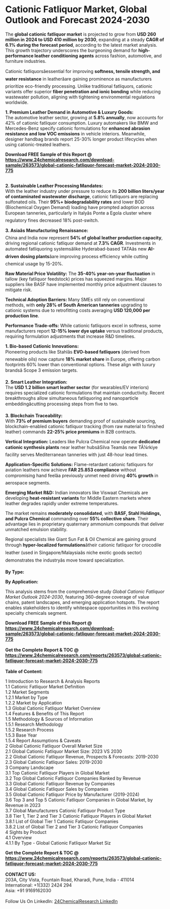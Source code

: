 <h1>Cationic Fatliquor Market, Global Outlook and Forecast 2024-2030</h1><p>The <strong>global cationic fatliquor market</strong> is projected to grow from <strong>USD 260 million in 2024 to USD 410 million by 2030</strong>, expanding at a steady <strong>CAGR of 6.1% during the forecast period</strong>, according to the latest market analysis. This growth trajectory underscores the burgeoning demand for <strong>high-performance leather conditioning agents</strong> across fashion, automotive, and furniture industries.</p><p>Cationic fatliquorsâessential for improving <strong>softness, tensile strength, and water resistance</strong> in leatherâare gaining prominence as manufacturers prioritize eco-friendly processing. Unlike traditional fatliquors, cationic variants offer superior <strong>fiber penetration and ionic bonding</strong> while reducing wastewater pollution, aligning with tightening environmental regulations worldwide.</p><p><strong>1. Premium Leather Demand in Automotive &amp; Luxury Goods:</strong><br>  
The automotive leather sector, growing at <strong>5.8% annually</strong>, now accounts for 42% of cationic fatliquor consumption. Luxury automakers like BMW and Mercedes-Benz specify cationic formulations for <strong>enhanced abrasion resistance and low VOC emissions</strong> in vehicle interiors. Meanwhile, designer handbag brands report 25-30% longer product lifecycles when using cationic-treated leathers.</p><div><b>Download FREE Sample of this Report @ 
            <a href="https://www.24chemicalresearch.com/download-sample/263573/global-cationic-fatliquor-forecast-market-2024-2030-775">
            https://www.24chemicalresearch.com/download-sample/263573/global-cationic-fatliquor-forecast-market-2024-2030-775</a></b></div><br><p><strong>2. Sustainable Leather Processing Mandates:</strong><br>
With the leather industry under pressure to reduce its <strong>200 billion liters/year of contaminated wastewater discharge</strong>, cationic fatliquors are replacing sulfonated oils. Their <strong>95%+ biodegradability rates</strong> and lower BOD (Biochemical Oxygen Demand) loading have prompted adoption across European tanneries, particularly in Italyâs Ponte a Egola cluster where regulatory fines decreased 18% post-switch.</p><p><strong>3. Asiaâs Manufacturing Renaissance:</strong><br>  
China and India now represent <strong>54% of global leather production capacity</strong>, driving regional cationic fatliquor demand at <strong>7.3% CAGR</strong>. Investments in automated fatliquoring systemsâlike Hyderabad-based TATAâs new <strong>AI-driven dosing plants</strong>âare improving process efficiency while cutting chemical usage by 15-20%.</p><p><strong>Raw Material Price Volatility:</strong> The <strong>35-40% year-on-year fluctuation</strong> in tallow (key fatliquor feedstock) prices has squeezed margins. Major suppliers like BASF have implemented monthly price adjustment clauses to mitigate risk.</p><p><strong>Technical Adoption Barriers:</strong> Many SMEs still rely on conventional methods, with <strong>only 28% of South American tanneries</strong> upgrading to cationic systems due to retrofitting costs averaging <strong>USD 120,000 per production line</strong>.</p><p><strong>Performance Trade-offs:</strong> While cationic fatliquors excel in softness, some manufacturers report <strong>12-15% lower dye uptake</strong> versus traditional products, requiring formulation adjustments that increase R&amp;D timelines.</p><p><strong>1. Bio-based Cationic Innovations:</strong><br>  
Pioneering products like Stahlâs <strong>EVO-based fatliquors</strong> (derived from renewable oils) now capture <strong>18% market share</strong> in Europe, offering carbon footprints 60% lower than conventional options. These align with luxury brandsâ Scope 3 emission targets.</p><p><strong>2. Smart Leather Integration:</strong><br>
The <strong>USD 1.2 billion smart leather sector</strong> (for wearables/EV interiors) requires specialized cationic formulations that maintain conductivity. Recent breakthroughs allow simultaneous fatliquoring and nanoparticle embeddingâcutting processing steps from five to two.</p><p><strong>3. Blockchain Traceability:</strong><br>
With <strong>73% of premium buyers</strong> demanding proof of sustainable sourcing, blockchain-enabled cationic fatliquor tracking (from raw material to finished leather) commands <strong>22-25% price premiums</strong> in B2B contracts.</p><p><strong>Vertical Integration:</strong> Leaders like Pulcra Chemical now operate <strong>dedicated cationic synthesis plants</strong> near leather hubsâSilva Teamâs new TÃ¼rkiye facility serves Mediterranean tanneries with just 48-hour lead times.</p><p><strong>Application-Specific Solutions:</strong> Flame-retardant cationic fatliquors for aviation leathers now achieve <strong>FAR 25.853 compliance</strong> without compromising hand feelâa previously unmet need driving <strong>40% growth</strong> in aerospace segments.</p><p><strong>Emerging Market R&amp;D:</strong> Indian innovators like Viswaat Chemicals are developing <strong>heat-resistant variants</strong> for Middle Eastern markets where leather degrades rapidly under extreme temperatures.</p><p>The market remains <strong>moderately consolidated</strong>, with <strong>BASF, Stahl Holdings, and Pulcra Chemical</strong> commanding over <strong>55% collective share</strong>. Their advantage lies in proprietary quaternary ammonium compounds that deliver unmatched emulsion stability.</p><p>Regional specialists like Giant Sun Fat &amp; Oil Chemical are gaining ground through <strong>hyper-localized formulations</strong>âtheir cationic fatliquor for crocodile leather (used in Singapore/Malaysiaâs niche exotic goods sector) demonstrates the industryâs move toward specialization.</p><p><strong>By Type:</strong></p><p><strong>By Application:</strong></p><p>This analysis stems from the comprehensive study <em>Global Cationic Fatliquor Market Outlook 2024-2030</em>, featuring 360-degree coverage of value chains, patent landscapes, and emerging application hotspots. The report enables stakeholders to identify whitespace opportunities in this evolving specialty chemicals segment.</p><div><b>Download FREE Sample of this Report @ 
            <a href="https://www.24chemicalresearch.com/download-sample/263573/global-cationic-fatliquor-forecast-market-2024-2030-775">
            https://www.24chemicalresearch.com/download-sample/263573/global-cationic-fatliquor-forecast-market-2024-2030-775</a></b></div><br><div><b>Get the Complete Report & TOC @ 
            <a href="https://www.24chemicalresearch.com/reports/263573/global-cationic-fatliquor-forecast-market-2024-2030-775">
            https://www.24chemicalresearch.com/reports/263573/global-cationic-fatliquor-forecast-market-2024-2030-775</a></b></div><br>
            <b>Table of Content:</b><p>1 Introduction to Research & Analysis Reports<br />
    1.1 Cationic Fatliquor Market Definition<br />
    1.2 Market Segments<br />
        1.2.1 Market by Type<br />
        1.2.2 Market by Application<br />
    1.3 Global Cationic Fatliquor Market Overview<br />
    1.4 Features & Benefits of This Report<br />
    1.5 Methodology & Sources of Information<br />
        1.5.1 Research Methodology<br />
        1.5.2 Research Process<br />
        1.5.3 Base Year<br />
        1.5.4 Report Assumptions & Caveats<br />
2 Global Cationic Fatliquor Overall Market Size<br />
    2.1 Global Cationic Fatliquor Market Size: 2023 VS 2030<br />
    2.2 Global Cationic Fatliquor Revenue, Prospects & Forecasts: 2019-2030<br />
    2.3 Global Cationic Fatliquor Sales: 2019-2030<br />
3 Company Landscape<br />
    3.1 Top Cationic Fatliquor Players in Global Market<br />
    3.2 Top Global Cationic Fatliquor Companies Ranked by Revenue<br />
    3.3 Global Cationic Fatliquor Revenue by Companies<br />
    3.4 Global Cationic Fatliquor Sales by Companies<br />
    3.5 Global Cationic Fatliquor Price by Manufacturer (2019-2024)<br />
    3.6 Top 3 and Top 5 Cationic Fatliquor Companies in Global Market, by Revenue in 2023<br />
    3.7 Global Manufacturers Cationic Fatliquor Product Type<br />
    3.8 Tier 1, Tier 2 and Tier 3 Cationic Fatliquor Players in Global Market<br />
        3.8.1 List of Global Tier 1 Cationic Fatliquor Companies<br />
        3.8.2 List of Global Tier 2 and Tier 3 Cationic Fatliquor Companies<br />
4 Sights by Product<br />
    4.1 Overview<br />
        4.1.1 By Type - Global Cationic Fatliquor Market Siz</p><div><b>Get the Complete Report & TOC @ 
            <a href="https://www.24chemicalresearch.com/reports/263573/global-cationic-fatliquor-forecast-market-2024-2030-775">
            https://www.24chemicalresearch.com/reports/263573/global-cationic-fatliquor-forecast-market-2024-2030-775</a></b></div><br><b>CONTACT US:</b><br>
            203A, City Vista, Fountain Road, Kharadi, Pune, India - 411014<br>
            International: +1(332) 2424 294<br>
            Asia: +91 9169162030 <br><br>
            Follow Us On LinkedIn: <a href="https://www.linkedin.com/company/24chemicalresearch/">24ChemicalResearch LinkedIn</a>
